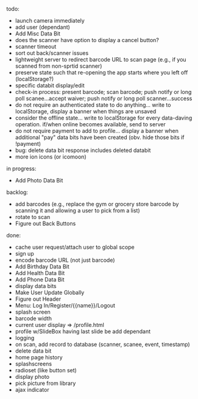 todo:
- launch camera immediately
- add user (dependant)
- Add Misc Data Bit
- does the scanner have option to display a cancel button?
- scanner timeout
- sort out back/scanner issues
- lightweight server to redirect barcode URL to scan page (e.g., if you scanned from non-sprtid scanner)
- preserve state such that re-opening the app starts where you left off (localStorage?)
- specific databit display/edit
- check-in process: present barcode; scan barcode; push notify or long poll scanee...accept waiver; push notify or long poll scanner...success
- do not require an authenticated state to do anything... write to localStorage, display a banner when things are unsaved
- consider the offline state... write to localStorage for every data-daving operation. if/when online becomes available, send to server
- do not require payment to add to profile... display a banner when additional "pay" data bits have been created (obv. hide those bits if !payment)
- bug: delete data bit response includes deleted databit
- more ion icons (or icomoon)


in progress:
- Add Photo Data Bit


backlog:
- add barcodes (e.g., replace the gym or grocery store barcode by scanning it and allowing a user to pick from a list)
- rotate to scan
- Figure out Back Buttons


done:
- cache user request/attach user to global scope
- sign up
- encode barcode URL (not just barcode)
- Add Birthday Data Bit
- Add Health Data Bit
- Add Phone Data Bit
- display data bits
- Make User Update Globally
- Figure out Header
- Menu: Log In/Register/{{name}}/Logout
- splash screen
- barcode width
- current user display => /profile.html
- profile w/SlideBox having last slide be add dependant
- logging
- on scan, add record to database (scanner, scanee, event, timestamp)
- delete data bit
- home page history
- splashscreens
- radioset (like button set)
- display photo
- pick picture from library
- ajax indicator

